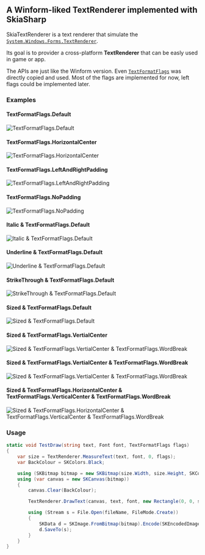 ## A Winform-liked TextRenderer implemented with SkiaSharp

SkiaTextRenderer is a text renderer that simulate the [`System.Windows.Forms.TextRenderer`](https://docs.microsoft.com/en-us/dotnet/api/system.windows.forms.textrenderer.drawtext?view=netframework-4.8).

Its goal is to provider a cross-platform **TextRenderer** that can be easly used in game or app.

The APIs are just like the Winform version. Even [`TextFormatFlags`](https://docs.microsoft.com/en-us/dotnet/api/system.windows.forms.textformatflags?view=netframework-4.8) was directly copied and used. Most of the flags are implemented for now, left flags could be implemented later.

### Examples

#### TextFormatFlags.Default

![TextFormatFlags.Default](https://github.com/ryancheung/SkiaTextRenderer/raw/master/examples/Hello-你好-world!-20-Default.png)

#### TextFormatFlags.HorizontalCenter

![TextFormatFlags.HorizontalCenter](https://github.com/ryancheung/SkiaTextRenderer/raw/master/examples/Hello-你好-world!-20-HorizontalCenter.png)

#### TextFormatFlags.LeftAndRightPadding

![TextFormatFlags.LeftAndRightPadding](https://github.com/ryancheung/SkiaTextRenderer/raw/master/examples/Hello-你好-world!-20-LeftAndRightPadding.png)

#### TextFormatFlags.NoPadding

![TextFormatFlags.NoPadding](https://github.com/ryancheung/SkiaTextRenderer/raw/master/examples/Hello-你好-world!-20-NoPadding.png)

#### Italic & TextFormatFlags.Default

![Italic & TextFormatFlags.Default](https://github.com/ryancheung/SkiaTextRenderer/raw/master/examples/italic-Hello-你好-world!-20-Default.png)

#### Underline & TextFormatFlags.Default

![Underline & TextFormatFlags.Default](https://github.com/ryancheung/SkiaTextRenderer/raw/master/examples/underline-Hello-你好-world!-20-Default.png)

#### StrikeThrough & TextFormatFlags.Default

![StrikeThrough & TextFormatFlags.Default](https://github.com/ryancheung/SkiaTextRenderer/raw/master/examples/strikethrough-Hello-你好-world!-20-Default.png)

#### Sized & TextFormatFlags.Default

![Sized & TextFormatFlags.Default](https://github.com/ryancheung/SkiaTextRenderer/raw/master/examples/sized-Hello-你好-world!-12-Default.png)

#### Sized & TextFormatFlags.VertialCenter

![Sized & TextFormatFlags.VertialCenter & TextFormatFlags.WordBreak](https://github.com/ryancheung/SkiaTextRenderer/raw/master/examples/sized-Hello-你好-world!-12-VerticalCenter.png)

#### Sized & TextFormatFlags.VertialCenter & TextFormatFlags.WordBreak

![Sized & TextFormatFlags.VertialCenter & TextFormatFlags.WordBreak](https://github.com/ryancheung/SkiaTextRenderer/raw/master/examples/sized-Hello-你好-world!-12-GlyphOverhangPadding--Left--Top--VerticalCenter--WordBreak.png)

#### Sized & TextFormatFlags.HorizontalCenter & TextFormatFlags.VerticalCenter & TextFormatFlags.WordBreak

![Sized & TextFormatFlags.HorizontalCenter & TextFormatFlags.VerticalCenter & TextFormatFlags.WordBreak](https://github.com/ryancheung/SkiaTextRenderer/raw/master/examples/sized-Hello-你好-world!-12-GlyphOverhangPadding--Left--Top--HorizontalCenter--VerticalCenter--WordBreak.png)


### Usage

```csharp
static void TestDraw(string text, Font font, TextFormatFlags flags)
{
    var size = TextRenderer.MeasureText(text, font, 0, flags);
    var BackColour = SKColors.Black;

    using (SKBitmap bitmap = new SKBitmap(size.Width, size.Height, SKColorType.Rgba8888, SKAlphaType.Unpremul))
    using (var canvas = new SKCanvas(bitmap))
    {
        canvas.Clear(BackColour);

        TextRenderer.DrawText(canvas, text, font, new Rectangle(0, 0, size.Width, size.Height), SKColors.White, flags);

        using (Stream s = File.Open(fileName, FileMode.Create))
        {
            SKData d = SKImage.FromBitmap(bitmap).Encode(SKEncodedImageFormat.Png, 100);
            d.SaveTo(s);
        }
    }
}
```